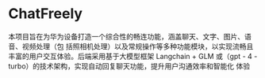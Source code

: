 # ChatFreely
本项目旨在为华为设备打造一个综合性的畅连功能，涵盖聊天、文字、图片、语音、视频处理（包 括照相机处理）以及常规操作等多种功能模块，以实现流畅且丰富的用户交互体验。后端采用基于大模型框架 Langchain + GLM 或（gpt - 4 - turbo）的技术架构，实现自动回复聊天功能，提升用户沟通效率和智能化 体验
